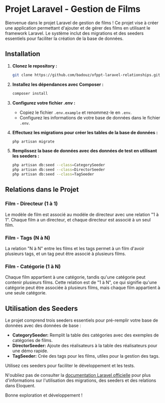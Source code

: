 # Projet Laravel - Gestion de Films

Bienvenue dans le projet Laravel de gestion de films ! Ce projet vise à créer une application permettant d'ajouter et de gérer des films en utilisant le framework Laravel. Le système inclut des migrations et des seeders essentiels pour faciliter la création de la base de données.

## Installation

1. **Clonez le repository :**
   ```bash
   git clone https://github.com/badouz/ofppt-laravel-relationships.git
   ```

2. **Installez les dépendances avec Composer :**
   ```bash
   composer install
   ```

3. **Configurez votre fichier .env :**
   - Copiez le fichier `.env.example` et renommez-le en `.env`.
   - Configurez les informations de votre base de données dans le fichier `.env`.

4. **Effectuez les migrations pour créer les tables de la base de données :**
   ```bash
   php artisan migrate
   ```

5. **Remplissez la base de données avec des données de test en utilisant les seeders :**
   ```bash
   php artisan db:seed --class=CategorySeeder
   php artisan db:seed --class=DirectorSeeder
   php artisan db:seed --class=TagSeeder
   ```

## Relations dans le Projet

### Film - Directeur (1 à 1)
Le modèle de film est associé au modèle de directeur avec une relation "1 à 1". Chaque film a un directeur, et chaque directeur est associé à un seul film.

### Film - Tags (N à N)
La relation "N à N" entre les films et les tags permet à un film d'avoir plusieurs tags, et un tag peut être associé à plusieurs films.

### Film - Catégorie (1 à N)
Chaque film appartient à une catégorie, tandis qu'une catégorie peut contenir plusieurs films. Cette relation est de "1 à N", ce qui signifie qu'une catégorie peut être associée à plusieurs films, mais chaque film appartient à une seule catégorie.

## Utilisation des Seeders

Le projet comprend trois seeders essentiels pour pré-remplir votre base de données avec des données de base :

- **CategorySeeder:** Remplit la table des catégories avec des exemples de catégories de films.
- **DirectorSeeder:** Ajoute des réalisateurs à la table des réalisateurs pour une démo rapide.
- **TagSeeder:** Crée des tags pour les films, utiles pour la gestion des tags.

Utilisez ces seeders pour faciliter le développement et les tests.

N'oubliez pas de consulter la [documentation Laravel officielle](https://laravel.com/docs) pour plus d'informations sur l'utilisation des migrations, des seeders et des relations dans Eloquent.

Bonne exploration et développement !